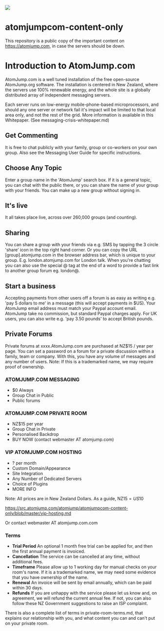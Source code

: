 <img src="https://atomjump.com/images/logo80.png">

# atomjumpcom-content-only
This repository is a public copy of the important content on https://atomjump.com, 
in case the servers should be down.



# Introduction to AtomJump.com

AtomJump.com is a well tuned installation of the free open-source AtomJump.org software. The installation is centered in New Zealand, where the servers use 100% renewable energy, and the whole site is a globally distributed array of independent messaging servers. 

Each server runs on low-energy mobile-phone-based microprocessors, and should any one server or network fail it's impact will be limited to that local area only, and not the rest of the grid. More information is available in this Whitepaper. (See messaging-crisis-whitepaper.md)

## Get Commenting
It is free to chat publicly with your family, group or co-workers on your own group. Also see the Messaging User Guide for specific instructions.

## Choose Any Topic
Enter a group name in the 'AtomJump' search box. If it is a general topic, you can chat with the public there, or you can share the name of your group with your friends. You can make up a new group without signing in.

## It's live
It all takes place live, across over 260,000 groups (and counting).

## Sharing
You can share a group with your friends via e.g. SMS by tapping the 3 circle 'share' icon in the top right hand corner. Or you can copy the URL [group].atomjump.com in the browser address bar, which is unique to your group. E.g. london.atomjump.com for London talk. When you're chatting you can also use the special @ tag at the end of a word to provide a fast link to another group forum eg. london@.

## Start a business
Accepting payments from other users off a forum is as easy as writing e.g. 'pay 5 dollars to me' in a message (this will accept payments in $US). Your AtomJump email address must match your Paypal account email. AtomJump take no commission, but standard Paypal charges apply. For UK users, you can also write e.g. 'pay 3.50 pounds' to accept British pounds.

## Private Forums
Private forums at xxxx.AtomJump.com are purchased at NZ$15 / year per page. You can set a password on a forum for a private discussion within a family, team or company. With this, you have any volume of messages and any number of users. Note: If this is a trademarked name, we may require proof of ownership.



### ATOMJUMP.COM MESSAGING

* $0 Always
* Group Chat in Public
* Public forums



### ATOMJUMP.COM PRIVATE ROOM

* NZ$15 per year
* Group Chat in Private
* Personalised Backdrop
* BUY NOW (contact webmaster AT atomjump.com)


### VIP ATOMJUMP.COM HOSTING

* ? per month
* Custom Domain/Appearance
* Site Integration
* Any Number of Dedicated Servers
* Choice of Plugins
* MORE INFO 

Note: All prices are in New Zealand Dollars. As a guide, NZ$15 = US$10

https://src.atomjump.com/atomjump/atomjumpcom-content-only/blob/master/vip-hosting.md

Or contact webmaster AT atomjump.com.com

### Terms

* __Trial Period__	An optional 1 month free trial can be applied for, and then the first annual payment is invoiced.
* __Cancellation__ 	The service can be cancelled at any time, without additional fees.
* __Timeframe__	Please allow up to 1 working day for manual checks on your room's name. If it is a trademarked name, we may need some evidence that you have ownership of the name.
* __Renewal__ An invoice will be sent by email annually, which can be paid within 30 days.
* __Refunds__ 	If you are unhappy with the service please let us know and, on agreement, we will refund the current annual fee. If not, you can also follow these NZ Government suggestions to raise an ISP complaint.

There is also a complete list of terms in private-room-terms.md, that explains our relationship with you, and what content you can and can't put on your private room.
